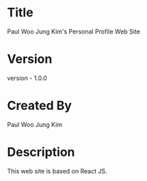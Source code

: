 # Title

Paul Woo Jung Kim's Personal Profile Web Site

# Version

version - 1.0.0

# Created By

Paul Woo Jung Kim

# Description

This web site is based on React JS.
